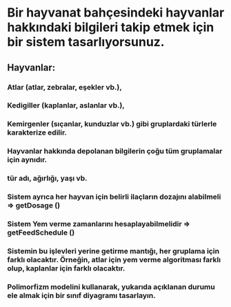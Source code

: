# Bir hayvanat bahçesindeki hayvanlar hakkındaki bilgileri takip etmek için bir sistem tasarlıyorsunuz.

## Hayvanlar:
### Atlar (atlar, zebralar, eşekler vb.),
### Kedigiller (kaplanlar, aslanlar vb.),
### Kemirgenler (sıçanlar, kunduzlar vb.) gibi gruplardaki türlerle karakterize edilir.
### Hayvanlar hakkında depolanan bilgilerin çoğu tüm gruplamalar için aynıdır.
### tür adı, ağırlığı, yaşı vb.
### Sistem ayrıca her hayvan için belirli ilaçların dozajını alabilmeli => getDosage ()
### Sistem Yem verme zamanlarını hesaplayabilmelidir => getFeedSchedule ()
### Sistemin bu işlevleri yerine getirme mantığı, her gruplama için farklı olacaktır. Örneğin, atlar için yem verme algoritması farklı olup, kaplanlar için farklı olacaktır.

### Polimorfizm modelini kullanarak, yukarıda açıklanan durumu ele almak için bir sınıf diyagramı tasarlayın.
